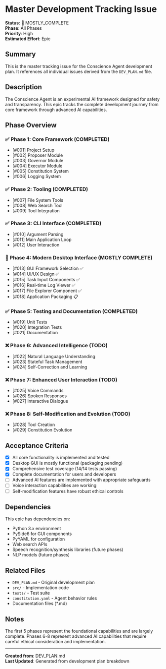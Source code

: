 # Master Development Tracking Issue

**Status**: 🚧 MOSTLY_COMPLETE  
**Phase**: All Phases  
**Priority**: High  
**Estimated Effort**: Epic  

## Summary

This is the master tracking issue for the Conscience Agent development plan. It references all individual issues derived from the `DEV_PLAN.md` file.

## Description

The Conscience Agent is an experimental AI framework designed for safety and transparency. This epic tracks the complete development journey from core framework through advanced AI capabilities.

## Phase Overview

### ✅ Phase 1: Core Framework (COMPLETED)
- [#001] Project Setup
- [#002] Proposer Module  
- [#003] Governor Module
- [#004] Executor Module
- [#005] Constitution System
- [#006] Logging System

### ✅ Phase 2: Tooling (COMPLETED)
- [#007] File System Tools
- [#008] Web Search Tool
- [#009] Tool Integration

### ✅ Phase 3: CLI Interface (COMPLETED)
- [#010] Argument Parsing
- [#011] Main Application Loop
- [#012] User Interaction

### 🚧 Phase 4: Modern Desktop Interface (MOSTLY COMPLETE)
- [#013] GUI Framework Selection ✅
- [#014] UI/UX Design ✅
- [#015] Task Input Components ✅
- [#016] Real-time Log Viewer ✅
- [#017] File Explorer Component ✅
- [#018] Application Packaging 📋

### ✅ Phase 5: Testing and Documentation (COMPLETED)
- [#019] Unit Tests
- [#020] Integration Tests
- [#021] Documentation

### ❌ Phase 6: Advanced Intelligence (TODO)
- [#022] Natural Language Understanding
- [#023] Stateful Task Management
- [#024] Self-Correction and Learning

### ❌ Phase 7: Enhanced User Interaction (TODO)
- [#025] Voice Commands
- [#026] Spoken Responses
- [#027] Interactive Dialogue

### ❌ Phase 8: Self-Modification and Evolution (TODO)
- [#028] Tool Creation
- [#029] Constitution Evolution

## Acceptance Criteria

- [x] All core functionality is implemented and tested
- [x] Desktop GUI is mostly functional (packaging pending)
- [x] Comprehensive test coverage (14/14 tests passing)
- [x] Complete documentation for users and developers
- [ ] Advanced AI features are implemented with appropriate safeguards
- [ ] Voice interaction capabilities are working
- [ ] Self-modification features have robust ethical controls

## Dependencies

This epic has dependencies on:
- Python 3.x environment
- PySide6 for GUI components
- PyYAML for configuration
- Web search APIs
- Speech recognition/synthesis libraries (future phases)
- NLP models (future phases)

## Related Files

- `DEV_PLAN.md` - Original development plan
- `src/` - Implementation code
- `tests/` - Test suite
- `constitution.yaml` - Agent behavior rules
- Documentation files (*.md)

## Notes

The first 5 phases represent the foundational capabilities and are largely complete. Phases 6-8 represent advanced AI capabilities that require careful ethical consideration and implementation.

---

**Created from**: DEV_PLAN.md  
**Last Updated**: Generated from development plan breakdown